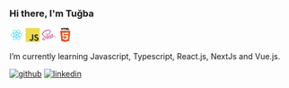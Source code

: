 ### Hi there, I'm Tuğba 

<img src="https://raw.githubusercontent.com/github/explore/80688e429a7d4ef2fca1e82350fe8e3517d3494d/topics/react/react.png" width="25" heigth="25">  <img src="https://raw.githubusercontent.com/github/explore/80688e429a7d4ef2fca1e82350fe8e3517d3494d/topics/javascript/javascript.png" width="25" heigth="25">  <img src="https://raw.githubusercontent.com/github/explore/80688e429a7d4ef2fca1e82350fe8e3517d3494d/topics/sass/sass.png" width="25" heigth="25">  <img src="https://raw.githubusercontent.com/github/explore/80688e429a7d4ef2fca1e82350fe8e3517d3494d/topics/html/html.png" width="25" heigth="25">
 
I’m currently learning Javascript, Typescript, React.js, NextJs and Vue.js.

[<img src='https://cdn.jsdelivr.net/npm/simple-icons@3.0.1/icons/github.svg' alt='github' height='40'>](https://github.com/ktugbaa7)  [<img src='https://cdn.jsdelivr.net/npm/simple-icons@3.0.1/icons/linkedin.svg' alt='linkedin' height='40'>](https://www.linkedin.com/in/tugbakoc7/)
